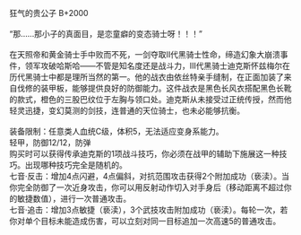 <title>狂气的贵公子</title>
<meta name="GENERATOR" content="WinCHM">
<meta http-equiv="Content-Type" content="text/html; charset=gb2312">
<br>狂气的贵公子 B+2000
<br>
<br>“那……那小子的真面目，是恋童癖的变态骑士呀！！！”
<br>
<br>在天照帝和黄金骑士手中败而不死，一剑夺取Ⅱ代黑骑士性命，缔造幻象大崩溃事件，领军攻破哈斯哈——不管是知名度还是战斗力，Ⅲ代黑骑士迪克斯怀兹梅尔在历代黑骑士中都是理所当然的第一。他的战衣由依丝特亲手缝制，在正面加装了来自伐修的装甲板，能够提供良好的防御能力。这件战衣是黑色长风衣搭配黑色长靴的款式，橙色的三股巴纹位于左胸与领口处。迪克斯从未接受过正统传授，然而他轻灵迅捷，变幻莫测的剑技，连普通的天位骑士，也未必能够抗衡。
<br>
<br>装备限制：任意类人血统C级，体积5，无法适应变身系能力。
<br>轻甲，防御12/12，防弹
<br>购买时可以获得传承迪克斯的1项战斗技巧，你必须在战甲的辅助下施展这一种技巧。出现哪种技巧完全是随机的。
<br>七音·反击：增加4点闪避，4点偏斜，对抗范围攻击获得2个附加成功（亵渎）。当你完全防御了一次近身攻击，你可以用反射动作切入对手身后（移动距离不超过你的敏捷数值），进行一次普通攻击。
<br>七音·追击：增加3点敏捷（亵渎），3个武技攻击附加成功（亵渎）。每轮一次，若你对单个目标未能造成伤害，可以立刻对同一目标追加一次高速5的普通攻击。
<br>